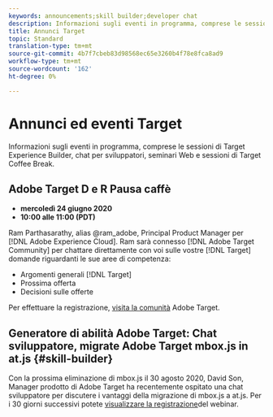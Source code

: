 ```yaml
---
keywords: announcements;skill builder;developer chat
description: Informazioni sugli eventi in programma, comprese le sessioni di Target Experience Builder, chat per sviluppatori, seminari Web e sessioni di Target Coffee Break.
title: Annunci Target
topic: Standard
translation-type: tm+mt
source-git-commit: 4b7f7cbeb83d98568ec65e3260b4f78e8fca8ad9
workflow-type: tm+mt
source-wordcount: '162'
ht-degree: 0%

---
```



# Annunci ed eventi Target

Informazioni sugli eventi in programma, comprese le sessioni di Target Experience Builder, chat per sviluppatori, seminari Web e sessioni di Target Coffee Break.

##  Adobe Target D e R Pausa caffè

* **mercoledì 24 giugno 2020**
* **10:00 alle 11:00 (PDT)**

Ram Parthasarathy, alias @ram_adobe, Principal Product Manager per [!DNL Adobe Experience Cloud]. Ram sarà connesso [!DNL Adobe Target Community] per chattare direttamente con voi sulle vostre [!DNL Target] domande riguardanti le sue aree di competenza:

* Argomenti generali [!DNL Target]
* Prossima offerta
* Decisioni sulle offerte

Per effettuare la registrazione, [visita la comunità](https://experienceleaguecommunities.adobe.com/t5/adobe-target-discussions/at-community-q-amp-a-coffee-break-6-24-ram-parthasarathy/td-p/367286) Adobe Target.

##  Generatore di abilità Adobe Target: Chat sviluppatore, migrate  Adobe Target  mbox.js in at.js {#skill-builder}

Con la prossima eliminazione di mbox.js il 30 agosto 2020, David Son,  Manager prodotto di Adobe Target ha recentemente ospitato una chat sviluppatore per discutere i vantaggi della migrazione di mbox.js a at.js. Per i 30 giorni successivi potete [visualizzare la registrazione](https://seminars.adobeconnect.com/ptdo6mfo6qn6/?proto=true)del webinar.